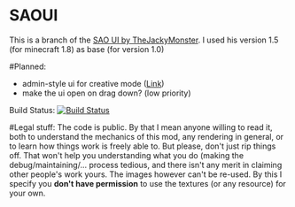 # SAOUI 

This is a branch of the <a href="http://www.minecraftforum.net/forums/mapping-and-modding/minecraft-mods/2205710-sword-art-online-ui-mod-by-thejackimonster">SAO UI by TheJackyMonster</a>.
I used his version 1.5 (for minecraft 1.8) as base (for version 1.0)


#Planned:
 * admin-style ui for creative mode (<a href="http://www.minecraftforum.net/forums/mapping-and-modding/minecraft-mods/2371404-sword-art-online-ui-mod-continuation-by-mmmgames?comment=110">Link</a>)
 * make the ui open on drag down? (low priority)

Build Status:
[![Build Status](https://drone.io/github.com/Bluexin/SAOUI/status.png)](https://drone.io/github.com/Bluexin/SAOUI/latest)


#Legal stuff:
The code is public. By that I mean anyone willing to read it, both to understand the mechanics of this mod, any rendering in general, or to learn how things work is freely able to.
But please, don't just rip things off. That won't help you understanding what you do (making the debug/maintaining/... process tedious, and there isn't any merit in claiming other people's work yours.
The images however can't be re-used. By this I specify you <b>don't have permission</b> to use the textures (or any resource) for your own.
